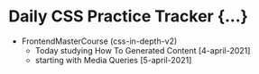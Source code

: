 # Daily CSS Practice Tracker {...}

- FrontendMasterCourse (css-in-depth-v2)
  - Today studying How To Generated Content [4-april-2021]
  - starting with Media Queries [5-april-2021]
